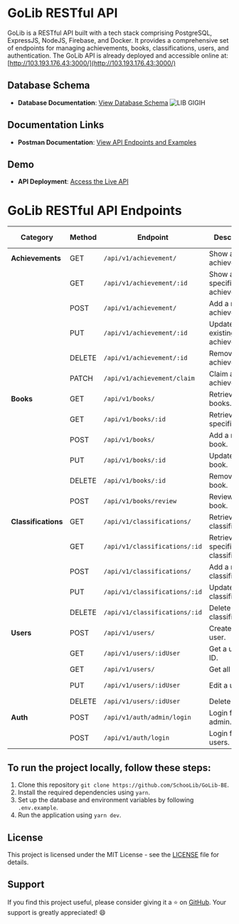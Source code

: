 # GoLib RESTful API

GoLib is a RESTful API built with a tech stack comprising PostgreSQL, ExpressJS, NodeJS, Firebase, and Docker. It provides a comprehensive set of endpoints for managing achievements, books, classifications, users, and authentication. The GoLib API is already deployed and accessible online at: [http://103.193.176.43:3000/](http://103.193.176.43:3000/)



## Database Schema
- **Database Documentation**: [View Database Schema](https://dbdocs.io/hy.rezaalfanda/LIB-GIGIH)
![LIB GIGIH](https://github.com/SchooLib/GoLib-BE/assets/93983098/21db3510-84e3-40f2-bd3c-110acb953ca7)



## Documentation Links

- **Postman Documentation**: [View API Endpoints and Examples](https://documenter.getpostman.com/view/15041975/2s9YRGxpFf)


## Demo
- **API Deployment**: [Access the Live API](http://103.193.176.43:3000/api/v1)


# GoLib RESTful API Endpoints

| Category        | Method | Endpoint                        | Description                               | Authentication Required |
|-----------------|--------|---------------------------------|-------------------------------------------|-------------------------|
| **Achievements**| GET    | `/api/v1/achievement/`          | Show all achievements.                    | No                      |
|                 | GET    | `/api/v1/achievement/:id`       | Show a specific achievement.              | No                      |
|                 | POST   | `/api/v1/achievement/`          | Add a new achievement.                    | Yes (Firebase)          |
|                 | PUT    | `/api/v1/achievement/:id`       | Update an existing achievement.           | Yes (Firebase)          |
|                 | DELETE | `/api/v1/achievement/:id`       | Remove an achievement.                    | Yes (Admin)             |
|                 | PATCH  | `/api/v1/achievement/claim`     | Claim an achievement.                     | Yes (User)              |
| **Books**       | GET    | `/api/v1/books/`                | Retrieve all books.                       | No                      |
|                 | GET    | `/api/v1/books/:id`             | Retrieve a specific book.                 | No                      |
|                 | POST   | `/api/v1/books/`                | Add a new book.                           | Yes (Admin, Firebase)   |
|                 | PUT    | `/api/v1/books/:id`             | Update a book.                            | Yes (Admin, Firebase)   |
|                 | DELETE | `/api/v1/books/:id`             | Remove a book.                            | Yes (Admin)             |
|                 | POST   | `/api/v1/books/review`          | Review a book.                            | Yes (User)              |
| **Classifications** | GET | `/api/v1/classifications/`      | Retrieve all classifications.             | No                      |
|                 | GET    | `/api/v1/classifications/:id`   | Retrieve a specific classification.       | No                      |
|                 | POST   | `/api/v1/classifications/`      | Add a new classification.                 | Yes (Admin)             |
|                 | PUT    | `/api/v1/classifications/:id`   | Update a classification.                  | Yes (Admin)             |
|                 | DELETE | `/api/v1/classifications/:id`   | Delete a classification.                  | Yes (Admin)             |
| **Users**       | POST   | `/api/v1/users/`                | Create a new user.                        | Yes (Admin, Firebase)   |
|                 | GET    | `/api/v1/users/:idUser`         | Get a user by ID.                         | Yes (User)              |
|                 | GET    | `/api/v1/users/`                | Get all users.                            | No                      |
|                 | PUT    | `/api/v1/users/:idUser`         | Edit a user.                              | Yes (Admin, Firebase)   |
|                 | DELETE | `/api/v1/users/:idUser`         | Delete a user.                            | Yes (Admin)             |
| **Auth**        | POST   | `/api/v1/auth/admin/login`      | Login for admin.                          | No                      |
|                 | POST   | `/api/v1/auth/login`            | Login for users.                          | No                      |


## To run the project locally, follow these steps:

1. Clone this repository `git clone https://github.com/SchooLib/GoLib-BE`.
2. Install the required dependencies using `yarn`.
3. Set up the database and environment variables by following `.env.example`.
4. Run the application using `yarn dev`.

## License

This project is licensed under the MIT License - see the [LICENSE](LICENSE) file for details.

## Support

If you find this project useful, please consider giving it a ⭐️ on [GitHub](https://github.com/SchooLib/GoLib-BE). Your support is greatly appreciated! 😄

